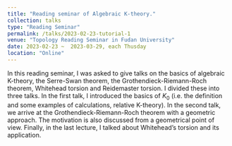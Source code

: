 ```yaml
---
title: "Reading seminar of Algebraic K-theory."
collection: talks
type: "Reading Seminar"
permalink: /talks/2023-02-23-tutorial-1
venue: "Topology Reading Seminar in Fudan University"
date: 2023-02-23 ~  2023-03-29, each Thusday
location: "Online"
---
```


In this reading seminar, I was asked to give talks on the basics of algebraic K-theory, the Serre-Swan theorem, the Grothendieck-Riemann-Roch theorem, Whitehead torsion and Reidemaster torsion. I divided these into three talks. In the first talk, I introduced the basics of $K_0$ (i.e. the definition and some examples of calculations, relative K-theory). In the second talk, we arrive at the Grothendieck-Riemann-Roch theorem with a geometric approach. The motivation is also discussed from a geometrical point of view. Finally, in the last lecture, I talked about Whitehead’s torsion and its application.
